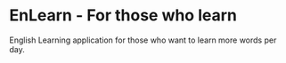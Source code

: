 # EnLearn - For those who learn

English Learning application for those who want to learn more words per day.
